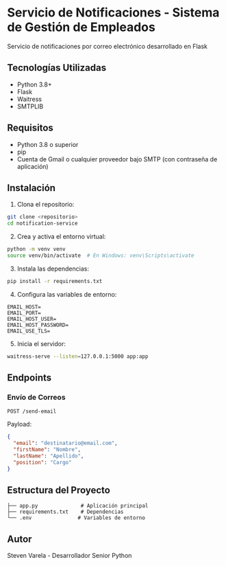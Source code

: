 # Servicio de Notificaciones - Sistema de Gestión de Empleados

Servicio de notificaciones por correo electrónico desarrollado en Flask

## Tecnologías Utilizadas

- Python 3.8+
- Flask
- Waitress
- SMTPLIB

## Requisitos

- Python 3.8 o superior
- pip
- Cuenta de Gmail o cualquier proveedor bajo SMTP (con contraseña de aplicación)

## Instalación

1. Clona el repositorio:

```bash
git clone <repositorio>
cd notification-service
```

2. Crea y activa el entorno virtual:

```bash
python -m venv venv
source venv/bin/activate  # En Windows: venv\Scripts\activate
```

3. Instala las dependencias:

```bash
pip install -r requirements.txt
```

4. Configura las variables de entorno:

```env
EMAIL_HOST=
EMAIL_PORT=
EMAIL_HOST_USER=
EMAIL_HOST_PASSWORD=
EMAIL_USE_TLS=
```

5. Inicia el servidor:

```bash
waitress-serve --listen=127.0.0.1:5000 app:app
```

## Endpoints

### Envío de Correos

`POST /send-email`

Payload:

```json
{
  "email": "destinatario@email.com",
  "firstName": "Nombre",
  "lastName": "Apellido",
  "position": "Cargo"
}
```

## Estructura del Proyecto

```
├── app.py              # Aplicación principal
├── requirements.txt    # Dependencias
└── .env               # Variables de entorno
```

## Autor

Steven Varela - Desarrollador Senior Python
